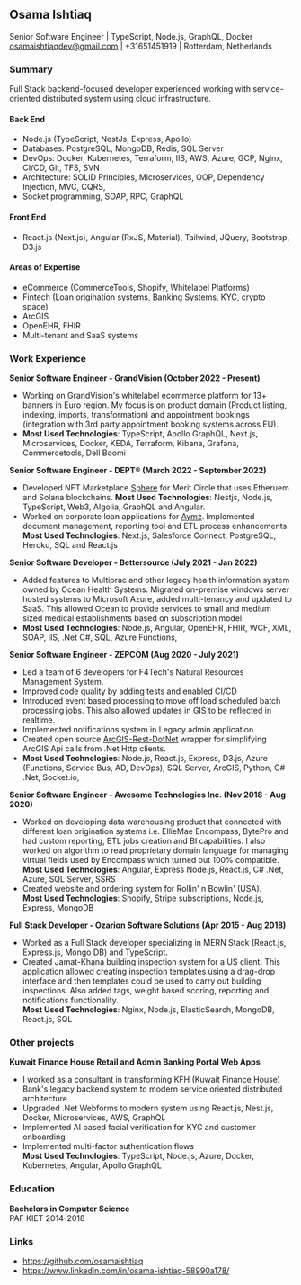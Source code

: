 ## **Osama Ishtiaq**
Senior Software Engineer | TypeScript, Node.js, GraphQL, Docker    
osamaishtiaqdev@gmail.com | +31651451919 | Rotterdam, Netherlands    

### Summary
Full Stack backend-focused developer experienced working with service-oriented distributed system using cloud infrastructure.    

#### **Back End**
- Node.js (TypeScript, NestJs, Express, Apollo)    
- Databases: PostgreSQL, MongoDB, Redis, SQL Server    
- DevOps: Docker, Kubernetes, Terraform, IIS, AWS, Azure, GCP, Nginx, CI/CD, Git, TFS, SVN    
- Architecture: SOLID Principles, Microservices, OOP, Dependency Injection, MVC, CQRS,    
- Socket programming, SOAP, RPC, GraphQL    

#### **Front End**
- React.js (Next.js), Angular (RxJS, Material), Tailwind, JQuery, Bootstrap, D3.js    

#### **Areas of Expertise**
- eCommerce (CommerceTools, Shopify, Whitelabel Platforms)    
- Fintech (Loan origination systems, Banking Systems, KYC, crypto space)    
- ArcGIS    
- OpenEHR, FHIR    
- Multi-tenant and SaaS systems    

### **Work Experience**    
**Senior Software Engineer - GrandVision (October 2022 - Present)**    
- Working on GrandVision's whitelabel ecommerce platform for 13+ banners in Euro region. My focus is on product domain (Product listing, indexing, imports, transformation) and appointment bookings (integration with 3rd party appointment booking systems across EU).     
- **Most Used Technologies**: TypeScript, Apollo GraphQL, Next.js, Microservices, Docker, KEDA, Terraform, Kibana, Grafana, Commercetools, Dell Boomi    
    
**Senior Software Engineer - DEPT® (March 2022 - September 2022)**    
- Developed NFT Marketplace [Sphere](https://meritcircle.io/) for Merit Circle that uses Etheruem and Solana blockchains. **Most Used Technologies**: Nestjs, Node.js, TypeScript, Web3, Algolia, GraphQL and Angular.    
- Worked on corporate loan applications for [Aymz](https://www.aymz.com/). Implemented document management, reporting tool and ETL process enhancements. **Most Used Technologies**: Next.js, Salesforce Connect, PostgreSQL, Heroku, SQL and React.js    
    
**Senior Software Developer - Bettersource (July 2021 - Jan 2022)**    
- Added features to Multiprac and other legacy health information system owned by Ocean Health Systems. Migrated on-premise windows server hosted systems to Microsoft Azure, added multi-tenancy and updated to SaaS. This allowed Ocean to provide services to small and medium sized medical establishments based on subscription model.    
- **Most Used Technologies**: Node.js, Angular, OpenEHR, FHIR, WCF, XML, SOAP, IIS, .Net C#, SQL, Azure Functions,     
    
**Senior Software Engineer - ZEPCOM (Aug 2020 - July 2021)**    
- Led a team of 6 developers for F4Tech's Natural Resources Management System.    
- Improved code quality by adding tests and enabled CI/CD    
- Introduced event based processing to move off load scheduled batch processing jobs. This also allowed updates in GIS to be reflected in realtime.    
- Implemented notifications system in Legacy admin application    
- Created open source [ArcGIS-Rest-DotNet](https://github.com/osamaishtiaq/arcgis-rest-dotnet) wrapper for simplifying ArcGIS Api calls from .Net Http clients.    
- **Most Used Technologies**: Node.js, React.js, Express, D3.js, Azure (Functions, Service Bus, AD, DevOps), SQL Server, ArcGIS, Python, C# .Net,  Socket.io,    
    
**Senior Software Engineer - Awesome Technologies Inc. (Nov 2018 - Aug 2020)**    
- Worked on developing data warehousing product that connected with different loan origination systems i.e. EllieMae Encompass, BytePro and had custom reporting, ETL jobs creation and BI capabilities. I also worked on algorithm to read proprietary domain language for managing virtual fields used by Encompass which turned out 100% compatible.    
**Most Used Technologies**: Angular, Express Node.js, React.js, C# .Net, Azure, SQL Server, SSRS     
- Created website and ordering system for Rollin' n Bowlin' (USA).    
**Most Used Technologies**: Shopify, Stripe subscriptions, Node.js, Express, MongoDB    
    
**Full Stack Developer - Ozarion Software Solutions (Apr 2015 - Aug 2018)**    
- Worked as a Full Stack developer specializing in MERN Stack (React.js, Express.js, Mongo DB) and TypeScript.    
- Created Jamat-Khana building inspection system for a US client. This application allowed creating inspection templates using a drag-drop interface and then templates could be used to carry out building inspections. Also added tags, weight based scoring, reporting and notifications functionality.     
**Most Used Technologies**: Nginx, Node.js, ElasticSearch, MongoDB, React.js, SQL    
    
### Other projects    
**Kuwait Finance House Retail and Admin Banking Portal Web Apps**    
- I worked as a consultant in transforming KFH (Kuwait Finance House) Bank's legacy backend system to modern service oriented distributed architecture    
- Upgraded .Net Webforms to modern system using React.js, Nest.js, Docker, Microservices, AWS, GraphQL    
- Implemented AI based facial verification for KYC and customer onboarding    
- Implemented multi-factor authentication flows    
**Most Used Technologies**: TypeScript, Node.js, Azure, Docker, Kubernetes, Angular, Apollo GraphQL    
    
### **Education**    
**Bachelors in Computer Science**    
PAF KIET 2014-2018    

### **Links**    
- <https://github.com/osamaishtiaq>
- <https://www.linkedin.com/in/osama-ishtiaq-58990a178/>

